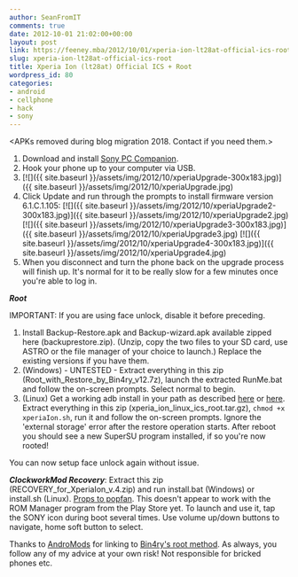 ```yaml
---
author: SeanFromIT
comments: true
date: 2012-10-01 21:02:00+00:00
layout: post
link: https://feeney.mba/2012/10/01/xperia-ion-lt28at-official-ics-root/
slug: xperia-ion-lt28at-official-ics-root
title: Xperia Ion (lt28at) Official ICS + Root
wordpress_id: 80
categories:
- android
- cellphone
- hack
- sony
---
```

&lt;APKs removed during blog migration 2018. Contact if you need them.&gt;

1. Download and install [Sony PC Companion](http://www.sonymobile.com/us/tools/pc-companion/).
2. Hook your phone up to your computer via USB.
3. [![]({{ site.baseurl }}/assets/img/2012/10/xperiaUpgrade-300x183.jpg)]({{ site.baseurl }}/assets/img/2012/10/xperiaUpgrade.jpg)
4. Click Update and run through the prompts to install firmware version 6.1.C.1.105:
    [![]({{ site.baseurl }}/assets/img/2012/10/xperiaUpgrade2-300x183.jpg)]({{ site.baseurl }}/assets/img/2012/10/xperiaUpgrade2.jpg)
    [![]({{ site.baseurl }}/assets/img/2012/10/xperiaUpgrade3-300x183.jpg)]({{ site.baseurl }}/assets/img/2012/10/xperiaUpgrade3.jpg)
    [![]({{ site.baseurl }}/assets/img/2012/10/xperiaUpgrade4-300x183.jpg)]({{ site.baseurl }}/assets/img/2012/10/xperiaUpgrade4.jpg)
5. When you disconnect and turn the phone back on the upgrade process will finish up. It's normal for it to be really slow for a few minutes once you're able to log in.

_**Root**_


IMPORTANT: If you are using face unlock, disable it before preceding.  


  1. Install Backup-Restore.apk and Backup-wizard.apk available zipped here (backuprestore.zip). (Unzip, copy the two files to your SD card, use ASTRO or the file manager of your choice to launch.) Replace the existing versions if you have them.
  2. (Windows) - UNTESTED - Extract everything in this zip (Root_with_Restore_by_Bin4ry_v12.7z), launch the extracted RunMe.bat and follow the on-screen prompts. Select normal to begin.
  3. (Linux) Get a working adb install in your path as described [here](http://forum.xda-developers.com/showthread.php?t=1550414) or [here](https://docs.google.com/View?docID=0AS0vn8iv_zrVZGhyeGg3Z25fMGYzdmZobWNm&revision=_latest&hgd=1). Extract everything in this zip (xperia_ion_linux_ics_root.tar.gz), `chmod +x xperiaIon.sh`, run it and follow the on-screen prompts. Ignore the 'external storage' error after the restore operation starts. After reboot you should see a new SuperSU program installed, if so you're now rooted!

You can now setup face unlock again without issue.  
  
**_ClockworkMod Recovery_**: Extract this zip (RECOVERY_for_XperiaIon_v.4.zip) and run install.bat (Windows) or install.sh (Linux). [Props to popfan](http://forum.xda-developers.com/showthread.php?t=1830170). This doesn't appear to work with the ROM Manager program from the Play Store yet. To launch and use it, tap the SONY icon during boot several times. Use volume up/down buttons to navigate, home soft button to select.




Thanks to [AndroMods](http://www.andromods.com/root-unlock/how-to-root-xperia-ion-lt28at-lt28i-script-bin4ry-ics-jelly-bean.html) for linking to [Bin4ry's root method](http://forum.xda-developers.com/showpost.php?p=31545627&postcount=1). As always, you follow any of my advice at your own risk! Not responsible for bricked phones etc.  


